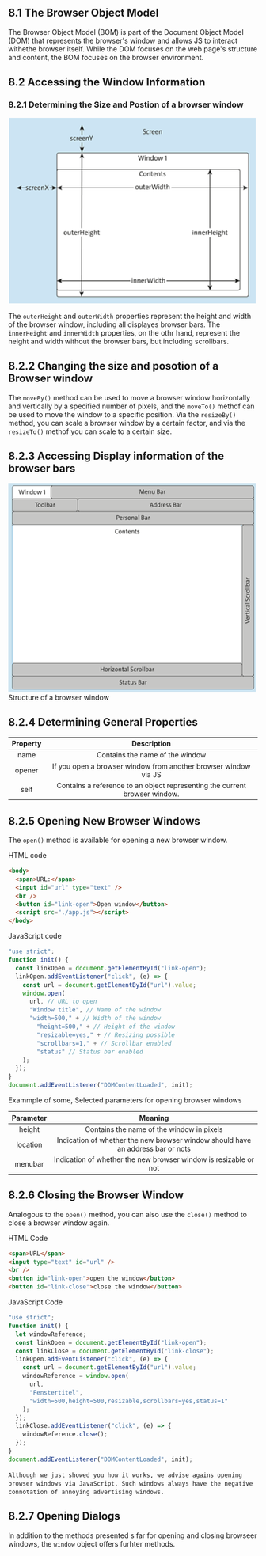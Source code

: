 ## 8.1 The Browser Object Model

The Browser Object Model (BOM) is part of the Document Object Model (DOM) that represents the browser's window and allows JS to interact withethe browser itself.
While the DOM focuses on the web page's structure and content, the BOM focuses on the browser environment.

## 8.2 Accessing the Window Information

### 8.2.1 Determining the Size and Postion of a browser window

<img src="./img/size and position.png" width="500px" />

The `outerHeight` and `outerWidth` properties represent the height and width of the browser window, including all displayes browser bars. The `innerHeight` and `innerWidth` properties, on the othr hand, represent the height and width without the browser bars, but including scrollbars.

## 8.2.2 Changing the size and posotion of a Browser window

The `moveBy()` method can be used to move a browser window horizontally and vertically by a specified number of pixels, and the `moveTo()` methof can be used to move the window to a specific position. Via the `resizeBy()` method, you can scale a browser window by a certain factor, and via the `resizeTo()` methof you can scale to a certain size.

## 8.2.3 Accessing Display information of the browser bars

<img src="./img/structure of a browser window.png" width="500px" />
Structure of a browser window

## 8.2.4 Determining General Properties

| Property |                                Description                                 |
| :------: | :------------------------------------------------------------------------: |
|   name   |                      Contains the name of the window                       |
|  opener  |      If you open a browser window from another browser window via JS       |
|   self   | Contains a reference to an object representing the current browser window. |

## 8.2.5 Opening New Browser Windows

The `open()` method is available for opening a new browser window.

HTML code

```html
<body>
  <span>URL:</span>
  <input id="url" type="text" />
  <br />
  <button id="link-open">Open window</button>
  <script src="./app.js"></script>
</body>
```

JavaScript code

```js
"use strict";
function init() {
  const linkOpen = document.getElementById("link-open");
  linkOpen.addEventListener("click", (e) => {
    const url = document.getElementById("url").value;
    window.open(
      url, // URL to open
      "Window title", // Name of the window
      "width=500," + // Width of the window
        "height=500," + // Height of the window
        "resizable=yes," + // Resizing possible
        "scrollbars=1," + // Scrollbar enabled
        "status" // Status bar enabled
    );
  });
}
document.addEventListener("DOMContentLoaded", init);
```

Exammple of some, Selected parameters for opening browser windows

| Parameter |                                     Meaning                                     |
| :-------: | :-----------------------------------------------------------------------------: |
|  height   |                    Contains the name of the window in pixels                    |
| location  | Indication of whether the new browser window should have an address bar or nots |
|  menubar  |        Indication of whether the new browser window is resizable or not         |

## 8.2.6 Closing the Browser Window

Analogous to the `open()` method, you can also use the `close()` method to close a browser window again.

HTML Code

```html
<span>URL</span>
<input type="text" id="url" />
<br />
<button id="link-open">open the window</button>
<button id="link-close">close the window</button>
```

JavaScript Code

```js
"use strict";
function init() {
  let windowReference;
  const linkOpen = document.getElementById("link-open");
  const linkClose = document.getElementById("link-close");
  linkOpen.addEventListener("click", (e) => {
    const url = document.getElementById("url").value;
    windowReference = window.open(
      url,
      "Fenstertitel",
      "width=500,height=500,resizable,scrollbars=yes,status=1"
    );
  });
  linkClose.addEventListener("click", (e) => {
    windowReference.close();
  });
}
document.addEventListener("DOMContentLoaded", init);
```

`Although we just showed you how it works, we advise agains opening browser windows via JavaScript. Such windows always have the negative connotation of annoying advertising windows.`

## 8.2.7 Opening Dialogs

In addition to the methods presented s far for opening and closing browseer windows, the `window` object offers furhter methods.
